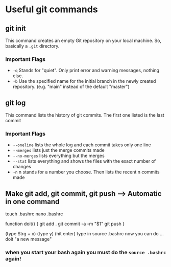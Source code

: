 # Useful git commands

## git init
This command creates an empty Git repository on your local machine. So, basically a ```.git``` directory.

### Important Flags
- ```-q``` Stands for "quiet". Only print error and warning messages, nothing else.
- ```-b``` Use the specified name for the initial branch in the newly created repository. (e.g. "main" instead of the default "master")

## git log
This command lists the history of git commits. The first one listed is the last commit

### Important Flags
- ```--oneline``` lists the whole log and each commit takes only one line
- ```--merges``` lists just the merge commits made
- ```--no-merges``` lists everything but the merges
- ```--stat``` lists everything and shows the files with the exact number of changes
- ```-n``` n stands for a number you choose. Then lists the recent n commits made

## Make git add, git commit, git push --> Automatic in one command
touch .bashrc
nano .bashrc

function doit() {
	git add .
	git commit -a -m "$1"
	git push
}

(type Strg + x)
(type y)
(hit enter)
type in source .bashrc
now you can do ...  doit "a new message"
### when you start your bash again you must do the ```source .bashrc``` again!

